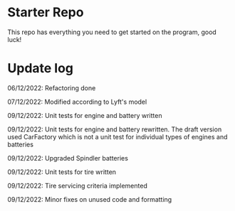# Starter Repo
This repo has everything you need to get started on the program, good luck!

# Update log
06/12/2022: Refactoring done

07/12/2022: Modified according to Lyft's model

09/12/2022: Unit tests for engine and battery written

09/12/2022: Unit tests for engine and battery rewritten. The draft version used CarFactory which is not a unit test for individual types of engines and batteries

09/12/2022: Upgraded Spindler batteries

09/12/2022: Unit tests for tire written

09/12/2022: Tire servicing criteria implemented

09/12/2022: Minor fixes on unused code and formatting
